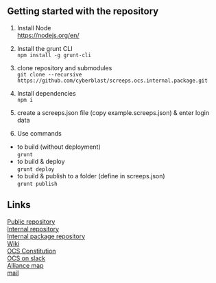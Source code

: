 ## Getting started with the repository  

1. Install Node  
  https://nodejs.org/en/

2. Install the grunt CLI  
  `npm install -g grunt-cli`  

3. clone repository and submodules  
  `git clone --recursive https://github.com/cyberblast/screeps.ocs.internal.package.git`

4. Install dependencies  
  `npm i`  

5. create a screeps.json file (copy example.screeps.json) & enter login data

6. Use commands
  * to build (without deployment)  
  `grunt`  
  * to build & deploy  
  `grunt deploy`  
  * to build & publish to a folder (define in screeps.json)  
  `grunt publish`  


## Links

[Public repository](https://github.com/ScreepsOCS/screeps.behaviour-action-pattern)  
[Internal repository](https://github.com/cyberblast/screeps.ocs.internal)  
[Internal package repository](https://github.com/cyberblast/screeps.ocs.internal.package)  
[Wiki](https://github.com/ScreepsOCS/screeps.behaviour-action-pattern/wiki)  
[OCS Constitution](https://screepsocs.github.io/screeps.ocs/OCS_Constitution)  
[OCS on slack](https://screeps.slack.com/messages/ocs)  
[Alliance map](http://www.leagueofautomatednations.com/a/OCS)  
[mail](mailto://ocs@cyberblast.org)  
